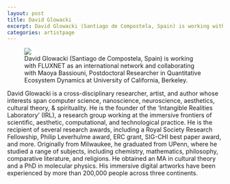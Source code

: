 ```yaml
---
layout: post
title: David Glowacki
excerpt: David Glowacki (Santiago de Compostela, Spain) is working with FLUXNET as an international network and collaborating with Maoya Bassiouni, Postdoctoral Researcher in Quantitative Ecosystem Dynamics at University of California, Berkeley.
categories: artistpage
---
```


<figure class="half">
	<img src="https://fluxnetart.github.io/images/Dave_Maoya.jpg">
	<figcaption>David Glowacki (Santiago de Compostela, Spain) is working with FLUXNET as an international network and collaborating with Maoya Bassiouni, Postdoctoral Researcher in Quantitative Ecosystem Dynamics at University of California, Berkeley.</figcaption>
</figure>

David Glowacki is a cross-disciplinary researcher, artist, and author whose interests span computer science, nanoscience, neuroscience, aesthetics, cultural theory, & spirituality. He is the founder of the ‘Intangible Realities Laboratory’ (IRL), a research group working at the immersive frontiers of scientific, aesthetic, computational, and technological practice. He is the recipient of several research awards, including a Royal Society Research Fellowship, Philip Leverhulme award, ERC grant, SIG-CHI best paper award, and more. Originally from Milwaukee, he graduated from UPenn, where he studied a range of subjects, including chemistry, mathematics, philosophy, comparative literature, and religions. He obtained an MA in cultural theory and a PhD in molecular physics. His immersive digital artworks have been experienced by more than 200,000 people across three continents.
